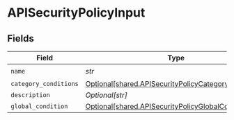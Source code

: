 # APISecurityPolicyInput


## Fields

| Field                                                                                                              | Type                                                                                                               | Required                                                                                                           | Description                                                                                                        |
| ------------------------------------------------------------------------------------------------------------------ | ------------------------------------------------------------------------------------------------------------------ | ------------------------------------------------------------------------------------------------------------------ | ------------------------------------------------------------------------------------------------------------------ |
| `name`                                                                                                             | *str*                                                                                                              | :heavy_check_mark:                                                                                                 | N/A                                                                                                                |
| `category_conditions`                                                                                              | [Optional[shared.APISecurityPolicyCategoryConditions]](../../models/shared/apisecuritypolicycategoryconditions.md) | :heavy_minus_sign:                                                                                                 | N/A                                                                                                                |
| `description`                                                                                                      | *Optional[str]*                                                                                                    | :heavy_minus_sign:                                                                                                 | N/A                                                                                                                |
| `global_condition`                                                                                                 | [Optional[shared.APISecurityPolicyGlobalCondition]](../../models/shared/apisecuritypolicyglobalcondition.md)       | :heavy_minus_sign:                                                                                                 | N/A                                                                                                                |